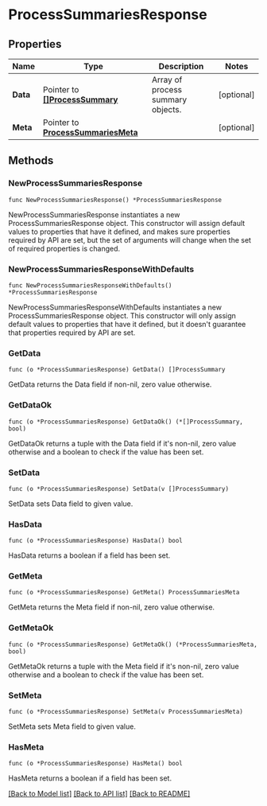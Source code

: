 # ProcessSummariesResponse

## Properties

Name | Type | Description | Notes
---- | ---- | ----------- | ------
**Data** | Pointer to [**[]ProcessSummary**](ProcessSummary.md) | Array of process summary objects. | [optional] 
**Meta** | Pointer to [**ProcessSummariesMeta**](ProcessSummariesMeta.md) |  | [optional] 

## Methods

### NewProcessSummariesResponse

`func NewProcessSummariesResponse() *ProcessSummariesResponse`

NewProcessSummariesResponse instantiates a new ProcessSummariesResponse object.
This constructor will assign default values to properties that have it defined,
and makes sure properties required by API are set, but the set of arguments
will change when the set of required properties is changed.

### NewProcessSummariesResponseWithDefaults

`func NewProcessSummariesResponseWithDefaults() *ProcessSummariesResponse`

NewProcessSummariesResponseWithDefaults instantiates a new ProcessSummariesResponse object.
This constructor will only assign default values to properties that have it defined,
but it doesn't guarantee that properties required by API are set.

### GetData

`func (o *ProcessSummariesResponse) GetData() []ProcessSummary`

GetData returns the Data field if non-nil, zero value otherwise.

### GetDataOk

`func (o *ProcessSummariesResponse) GetDataOk() (*[]ProcessSummary, bool)`

GetDataOk returns a tuple with the Data field if it's non-nil, zero value otherwise
and a boolean to check if the value has been set.

### SetData

`func (o *ProcessSummariesResponse) SetData(v []ProcessSummary)`

SetData sets Data field to given value.

### HasData

`func (o *ProcessSummariesResponse) HasData() bool`

HasData returns a boolean if a field has been set.

### GetMeta

`func (o *ProcessSummariesResponse) GetMeta() ProcessSummariesMeta`

GetMeta returns the Meta field if non-nil, zero value otherwise.

### GetMetaOk

`func (o *ProcessSummariesResponse) GetMetaOk() (*ProcessSummariesMeta, bool)`

GetMetaOk returns a tuple with the Meta field if it's non-nil, zero value otherwise
and a boolean to check if the value has been set.

### SetMeta

`func (o *ProcessSummariesResponse) SetMeta(v ProcessSummariesMeta)`

SetMeta sets Meta field to given value.

### HasMeta

`func (o *ProcessSummariesResponse) HasMeta() bool`

HasMeta returns a boolean if a field has been set.


[[Back to Model list]](../README.md#documentation-for-models) [[Back to API list]](../README.md#documentation-for-api-endpoints) [[Back to README]](../README.md)


